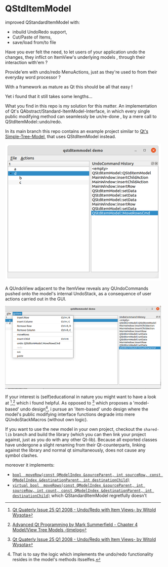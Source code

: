 # QStdItemModel
improved QStandardItemModel with:
- inbuild UndoRedo support,
- Cut/Paste of Items,
- save/load from/to file

Have you ever felt the need, to let users of your application undo the changes,
they inflict on ItemView's underlying models ,
through their interaction with'em ?

Provide'em with undo/redo MenuActions, just as they're used to from their everyday word processor ?

With a framework as mature as Qt this should be all that easy !

Yet i found that it still takes some lengths...

What you find in this repo is my solution for this matter.
An implementation of Qt's QAbstract/Standard-ItemModel-Interface,
in which every single public modifying method can seamlessly be un/re-done ,
by a mere call to QStdItemModel::undo/redo.

 In its main branch this repo contains an example project similar to [Qt's Simple-Tree-Model](https://doc.qt.io/qt-5/qtwidgets-itemviews-editabletreemodel-example.html), that uses QStdItemModel instead.
 
 ![GUI](/media/screenshot.png "Example Project")
 
 A QUndoView adjacent to the ItemView reveals any QUndoCommands pushed onto the model's internal UndoStack,
 as a consequence of user actions carried out in the GUI.
 
 ![Actions](/media/actions.png "Actions Menu")
 
 If your interest is (self)educational in nature you might want to have a look at [^fn2],[^fn1] which i found helpful.
 As opposed to [^fn2] which proposes a 'model-based' undo design[^fn3],
 i pursue an 'item-based' undo design where the model's public modifying interface functions degrade into mere QUndoStackMacros (without own logic).
 
 If you want to use the new model in your own project, checkout the `shared-lib` branch and build the library
 (which you can then link your project against, just as you do with any other Qt-lib).
 Because all exported classes have undergone a slight renaming from their Qt-counterparts,
 linking against the library and normal qt simultaneously, does not cause any symbol clashes.
 
 
 [^fn1]: [Advanced Qt Programming by Mark Summerfield - Chapter 4  Model/View Tree Models -timelog](https://github.com/jhj/aqp-qt5/tree/master/timelog2)
 [^fn2]: [Qt Quaterly Issue 25 Q1 2008 - Undo/Redo with Item Views- by Witold Wysota](https://doc.qt.io/archives/qq/qq25-undo.html)
[^fn3]: That is to say the logic which implements the undo/redo functionality resides in the model's methods itsselfes.


moreover it implements:
-   [`bool	moveRow(const QModelIndex &sourceParent, int sourceRow, const QModelIndex &destinationParent, int destinationChild)`](https://doc.qt.io/qt-6/qabstractitemmodel.html#moveRow)
-   [`virtual bool	moveRows(const QModelIndex &sourceParent, int sourceRow, int count, const QModelIndex &destinationParent, int destinationChild)`](https://doc.qt.io/qt-6/qabstractitemmodel.html#moveRows)
which QStandardItemModel regretfully doesn't
